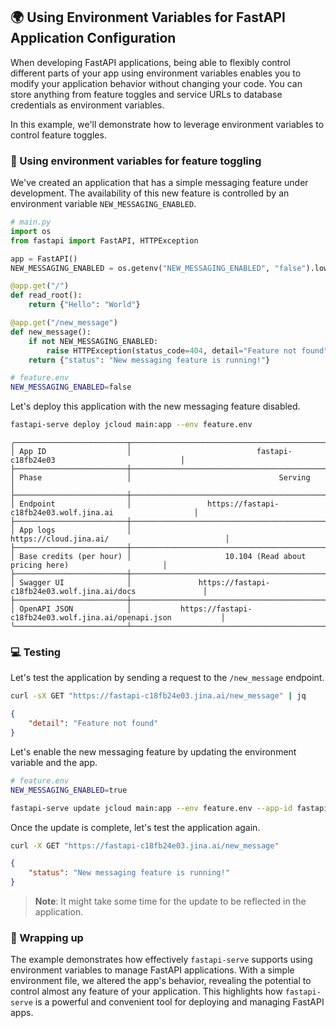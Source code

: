 ## 🌍 Using Environment Variables for FastAPI Application Configuration

When developing FastAPI applications, being able to flexibly control different parts of your app using environment variables enables you to modify your application behavior without changing your code. You can store anything from feature toggles and service URLs to database credentials as environment variables.

In this example, we'll demonstrate how to leverage environment variables to control feature toggles.

### 🔄 Using environment variables for feature toggling

We've created an application that has a simple messaging feature under development. The availability of this new feature is controlled by an environment variable `NEW_MESSAGING_ENABLED`.

```python
# main.py
import os
from fastapi import FastAPI, HTTPException

app = FastAPI()
NEW_MESSAGING_ENABLED = os.getenv("NEW_MESSAGING_ENABLED", "false").lower() == "true"

@app.get("/")
def read_root():
    return {"Hello": "World"}

@app.get("/new_message")
def new_message():
    if not NEW_MESSAGING_ENABLED:
        raise HTTPException(status_code=404, detail="Feature not found")
    return {"status": "New messaging feature is running!"}
```

```bash
# feature.env
NEW_MESSAGING_ENABLED=false
```

Let's deploy this application with the new messaging feature disabled.

```bash
fastapi-serve deploy jcloud main:app --env feature.env
```

```text
╭─────────────────────────┬──────────────────────────────────────────────────────────────────────────╮
│ App ID                  │                            fastapi-c18fb24e03                            │
├─────────────────────────┼──────────────────────────────────────────────────────────────────────────┤
│ Phase                   │                                 Serving                                  │
├─────────────────────────┼──────────────────────────────────────────────────────────────────────────┤
│ Endpoint                │                 https://fastapi-c18fb24e03.wolf.jina.ai                  │
├─────────────────────────┼──────────────────────────────────────────────────────────────────────────┤
│ App logs                │                          https://cloud.jina.ai/                          │
├─────────────────────────┼──────────────────────────────────────────────────────────────────────────┤
│ Base credits (per hour) │                     10.104 (Read about pricing here)                     │
├─────────────────────────┼──────────────────────────────────────────────────────────────────────────┤
│ Swagger UI              │               https://fastapi-c18fb24e03.wolf.jina.ai/docs               │
├─────────────────────────┼──────────────────────────────────────────────────────────────────────────┤
│ OpenAPI JSON            │           https://fastapi-c18fb24e03.wolf.jina.ai/openapi.json           │
╰─────────────────────────┴──────────────────────────────────────────────────────────────────────────╯
```

### 💻 Testing

Let's test the application by sending a request to the `/new_message` endpoint.

```bash
curl -sX GET "https://fastapi-c18fb24e03.jina.ai/new_message" | jq
```

```json
{
    "detail": "Feature not found"
}
```

Let's enable the new messaging feature by updating the environment variable and the app.

```bash
# feature.env
NEW_MESSAGING_ENABLED=true
```

```bash
fastapi-serve update jcloud main:app --env feature.env --app-id fastapi-c18fb24e03
```

Once the update is complete, let's test the application again.

```bash
curl -X GET "https://fastapi-c18fb24e03.jina.ai/new_message"
```

```json
{
    "status": "New messaging feature is running!"
}
```

> **Note**: It might take some time for the update to be reflected in the application. 

### 🎯 Wrapping up

The example demonstrates how effectively `fastapi-serve` supports using environment variables to manage FastAPI applications. With a simple environment file, we altered the app's behavior, revealing the potential to control almost any feature of your application. This highlights how `fastapi-serve` is a powerful and convenient tool for deploying and managing FastAPI apps.
